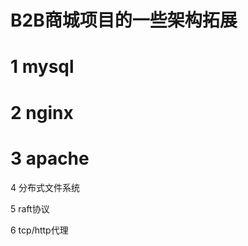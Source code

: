 B2B商城项目的一些架构拓展
==========


1 mysql
=========

2 nginx
=========

3 apache
======


4 分布式文件系统

5 raft协议

6 tcp/http代理

